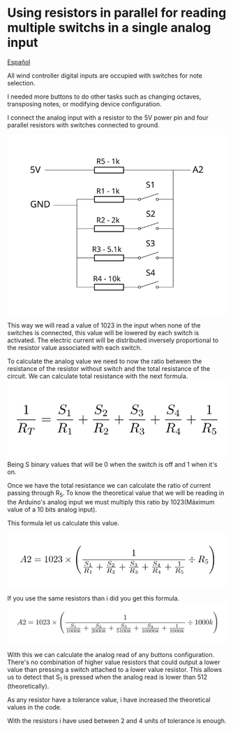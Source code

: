 # Using resistors in parallel for reading multiple switchs in a single analog input  

<a href="Resistencias.md">Español</a>


All wind controller digital inputs are occupied with switches for note selection.

I needed more buttons to do other tasks such as changing octaves, transposing notes, or modifying device configuration.


I connect the analog input with a resistor to the 5V power pin and four parallel resistors with switches connected to ground.

![Resistor wiring scheme](../Img/resistencias.svg)

This way we will read a value of 1023 in the input when none of the switches is connected, this value will be lowered by each switch is activated. The electric current will be distributed inversely proportional to the resistor value associated with each switch. 

To calculate the analog value we need to now the ratio between the resistance of the resistor without switch and the total resistance of the circuit. We can calculate total resistance with the next formula.
![Total resistance formula](../Img/formula-resistencias.svg)  
Being S binary values that will be 0 when the switch is off and 1 when it's on.

Once we have the total resistance we can calculate the ratio of current passing through R<sub>5</sub>. To know the theoretical value that we will be reading in the Arduino's analog input we must multiply this ratio by 1023(Máximum value of a 10 bits analog input).

This formula let us calculate this value.

![Analog input value formula](../Img/formula-resistencias2.svg)

If you use the same resistors than i did you get this formula.
![Analog input value formula 2](../Img/formula-resistencias3.svg)

With this we can calculate the analog read of any buttons configuration. There's no combination of higher value resistors that could output a lower value than pressing a switch attached to a lower value resistor. This allows us to detect that S<sub>1</sub> is pressed when the analog read is lower than 512 (theoretically).

As any resistor have a tolerance value, i have increased the theoretical values in the code.   

With the resistors i have used between 2 and 4 units of tolerance is enough. 


